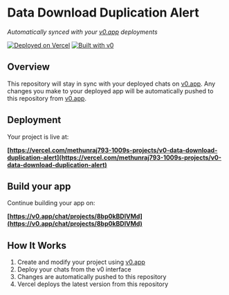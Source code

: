 # Data Download Duplication Alert

*Automatically synced with your [v0.app](https://v0.app) deployments*

[![Deployed on Vercel](https://img.shields.io/badge/Deployed%20on-Vercel-black?style=for-the-badge&logo=vercel)](https://vercel.com/methunraj793-1009s-projects/v0-data-download-duplication-alert)
[![Built with v0](https://img.shields.io/badge/Built%20with-v0.app-black?style=for-the-badge)](https://v0.app/chat/projects/8bp0kBDlVMd)

## Overview

This repository will stay in sync with your deployed chats on [v0.app](https://v0.app).
Any changes you make to your deployed app will be automatically pushed to this repository from [v0.app](https://v0.app).

## Deployment

Your project is live at:

**[https://vercel.com/methunraj793-1009s-projects/v0-data-download-duplication-alert](https://vercel.com/methunraj793-1009s-projects/v0-data-download-duplication-alert)**

## Build your app

Continue building your app on:

**[https://v0.app/chat/projects/8bp0kBDlVMd](https://v0.app/chat/projects/8bp0kBDlVMd)**

## How It Works

1. Create and modify your project using [v0.app](https://v0.app)
2. Deploy your chats from the v0 interface
3. Changes are automatically pushed to this repository
4. Vercel deploys the latest version from this repository
